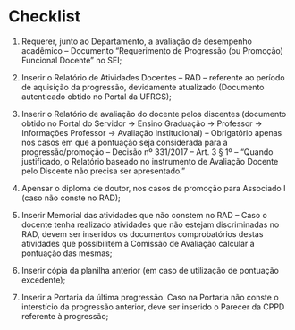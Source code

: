 # Checklist

1. Requerer, junto ao Departamento, a avaliação de desempenho acadêmico – Documento “Requerimento de Progressão (ou Promoção) Funcional Docente” no SEI;

2. Inserir o Relatório de Atividades Docentes – RAD – referente ao período de aquisição da progressão, devidamente atualizado (Documento autenticado obtido no Portal da UFRGS);

3. Inserir o Relatório de avaliação do docente pelos discentes (documento obtido no Portal do Servidor -> Ensino Graduação -> Professor -> Informações Professor -> Avaliação Institucional) – Obrigatório apenas nos casos em que a pontuação seja considerada para a progressão/promoção – Decisão nº 331/2017 – Art. 3 § 1º – “Quando justificado, o Relatório baseado no instrumento de Avaliação Docente pelo Discente não precisa ser apresentado.”

4. Apensar o diploma de doutor, nos casos de promoção para Associado I (caso não conste no RAD);

5. Inserir Memorial das atividades que não constem no RAD – Caso o docente tenha realizado atividades que não estejam discriminadas no RAD, devem ser inseridos os documentos comprobatórios destas atividades que possibilitem à Comissão de Avaliação calcular a pontuação das mesmas;

6. Inserir cópia da planilha anterior (em caso de utilização de pontuação excedente);

7. Inserir a Portaria da última progressão. Caso na Portaria não conste o interstício da progressão anterior, deve ser inserido o Parecer da CPPD referente à progressão;

